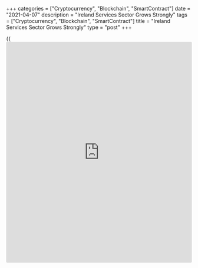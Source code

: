 +++
categories = ["Cryptocurrency", "Blockchain", "SmartContract"]
date = "2021-04-07"
description = "Ireland Services Sector Grows Strongly"
tags = ["Cryptocurrency", "Blockchain", "SmartContract"]
title = "Ireland Services Sector Grows Strongly"
type = "post"
+++

{{<iframe id="large-banner" src="https://www.bounty.group/#slide=12.0" width="100%" height="600" scrolling="no" style="border: 0px solid rgb(216, 221, 230); border-radius: 3px;">}}

Ireland's service sector expanded significantly in March, amid the
fastest growth in activity and new [business][1] in over a year, survey
data from IHS Markit showed on Wednesday.

The AIB Ireland services Purchasing Managers' Index rose to 54.6 in
March from 41.2 in February.

Any score above 50 indicates expansion in the sector. The index signaled
growth for the first time since December last year and the latest 13.4
points increase was the second fastest in the survey [history](https://www.fixpro.org/post/chargeless-historical-data-api-backtesting/).

New business increased for the second time in thirteen months in March
and export demand rose for the first time since February last year.

The volume of outstanding business grew in March. The number of
workforce expanded for the second time in thirteen months.

Input prices increased sharply at the fastest pace in thirteen months in
March, but the rate of inflation was weaker than recent years.

Private sector output, covering manufacturing and services, expanded for
the first time in 2021. The composite output index rose to 54.5 in March
from 42.7 in the previous month and signaled the strongest output growth
since July 2020.

"Firms are at their most optimistic since June 2018 on the 12-month
outlook for business," AIB Chief Economist Oliver Mangan said.

Firms expect that the roll-out of vaccines will help lift the lockdown
restrictions gradually, leading to a strong rebound in activity, Mangan
said.

For comments and feedback [contact](https://www.playgroundfx.com/contact/): editorial@rtt[news](https://www.letsplayfx.com/blog/forex-news-website/).com

[Economic News][2]

 **What parts of the world are seeing the best (and worst) economic
performances lately? Click[here][3] to check out our [Econ Scorecard][3]
and find out! See up-to-the-moment [ranking](https://www.playgroundfx.com/blog/crypto-exchange-ranking/)s for the best and worst
performers in [GDP][4], [unemployment rate][5], [inflation][6] and much
more.**

   1. www.rtt[news](https://www.letsplayfx.com/blog/forex-news-website/).com/Content/Business.aspx
   2. www.rtt[news](https://www.letsplayfx.com/blog/forex-news-website/).com/Content/EconomicNews.aspx
   3. www.rtt[news](https://www.letsplayfx.com/blog/forex-news-website/).com/economic-scorecard/world-rank/industrial-production/highest-performance.aspx
   4. www.rtt[news](https://www.letsplayfx.com/blog/forex-news-website/).com/economic-scorecard/world-rank/GDP/highest-performance.aspx
   5. www.rtt[news](https://www.letsplayfx.com/blog/forex-news-website/).com/economic-scorecard/world-rank/unemployment-rate/lowest-performance.aspx
   6. www.rtt[news](https://www.letsplayfx.com/blog/forex-news-website/).com/economic-scorecard/world-rank/CPI/highest-performance.aspx
